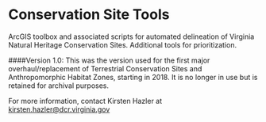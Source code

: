 # Conservation Site Tools
ArcGIS toolbox and associated scripts for automated delineation of Virginia Natural Heritage Conservation Sites. Additional tools for prioritization.

####Version 1.0: This was the version used for the first major overhaul/replacement of Terrestrial Conservation Sites and Anthropomorphic Habitat Zones, starting in 2018. It is no longer in use but is retained for archival purposes.

For more information, contact Kirsten Hazler at kirsten.hazler@dcr.virginia.gov
